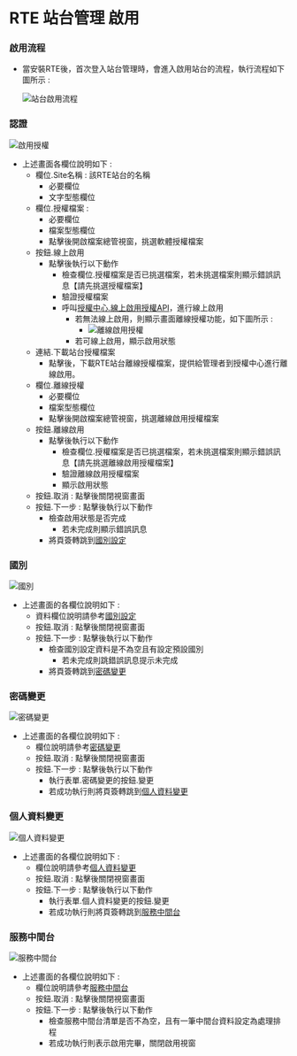 # RTE 站台管理 啟用

### <div id="active">啟用流程</div>
* 當安裝RTE後，首次登入站台管理時，會進入啟用站台的流程，執行流程如下圖所示 :

    ![站台啟用流程]

### <div id="auth">認證</div>

![啟用授權]

* 上述畫面各欄位說明如下 :
  * 欄位.Site名稱 : 該RTE站台的名稱
    * 必要欄位
    * 文字型態欄位
  * 欄位.授權檔案 : 
    * 必要欄位
    * 檔案型態欄位
    * 點擊後開啟檔案總管視窗，挑選軟體授權檔案
  * 按鈕.線上啟用
    * 點擊後執行以下動作
      * 檢查欄位.授權檔案是否已挑選檔案，若未挑選檔案則顯示錯誤訊息【請先挑選授權檔案】
      * 驗證授權檔案
      * 呼叫[授權中心.線上啟用授權API](../../../LICENSE/onlineactive/README.md)，進行線上啟用
        * 若無法線上啟用，則顯示畫面離線授權功能，如下圖所示 :
          * ![離線啟用授權]
        * 若可線上啟用，顯示啟用狀態
  * 連結.下載站台授權檔案
    * 點擊後，下載RTE站台離線授權檔案，提供給管理者到授權中心進行離線啟用。
  * 欄位.離線授權
    * 必要欄位
    * 檔案型態欄位
    * 點擊後開啟檔案總管視窗，挑選離線啟用授權檔案
  * 按鈕.離線啟用
    * 點擊後執行以下動作
      * 檢查欄位.授權檔案是否已挑選檔案，若未挑選檔案則顯示錯誤訊息【請先挑選離線啟用授權檔案】
      * 驗證離線啟用授權檔案
      * 顯示啟用狀態
  * 按鈕.取消 : 點擊後關閉視窗畫面
  * 按鈕.下一步 : 點擊後執行以下動作
    * 檢查啟用狀態是否完成
      * 若未完成則顯示錯誤訊息
    * 將頁簽轉跳到[國別設定](README.md#country)
### <div id="country">國別</div>

![國別]

* 上述畫面的各欄位說明如下 :
  * 資料欄位說明請參考[國別設定](../../SITE/country/README.md)
  * 按鈕.取消 : 點擊後關閉視窗畫面
  * 按鈕.下一步 : 點擊後執行以下動作
    * 檢查國別設定資料是不為空且有設定預設國別
      * 若未完成則跳錯誤訊息提示未完成
    * 將頁簽轉跳到[密碼變更](README.md#password)

### <div id="password">密碼變更</div>

![密碼變更]

* 上述畫面的各欄位說明如下 :
  * 欄位說明請參考[密碼變更](../../SYSTEM/PASSWORDCHANGE/README.md)
  * 按鈕.取消 : 點擊後關閉視窗畫面
  * 按鈕.下一步 : 點擊後執行以下動作
    * 執行表單.密碼變更的按鈕.變更
    * 若成功執行則將頁簽轉跳到[個人資料變更](../../SYSTEM/ACCOUNTCHANGE/README.md)

### <div id="personaldata">個人資料變更</div>

![個人資料變更]

* 上述畫面的各欄位說明如下 :
  * 欄位說明請參考[個人資料變更](../../SYSTEM/ACCOUNTCHANGE/README.md)
  * 按鈕.取消 : 點擊後關閉視窗畫面
  * 按鈕.下一步 : 點擊後執行以下動作
    * 執行表單.個人資料變更的按鈕.變更
    * 若成功執行則將頁簽轉跳到[服務中間台](../../SITE/middleserver/README.md)

### <div id="midserver">服務中間台</div>

![服務中間台]

* 上述畫面的各欄位說明如下 :
  * 欄位說明請參考[服務中間台](../../SITE/middleserver/README.md)
  * 按鈕.取消 : 點擊後關閉視窗畫面
  * 按鈕.下一步 : 點擊後執行以下動作
    * 檢查服務中間台清單是否不為空，且有一筆中間台資料設定為處理排程
    * 若成功執行則表示啟用完畢，關閉啟用視窗

[站台啟用流程]:attachment/站台啟用流程.png "站台啟用流程"
[國別]:attachment/國別.png "國別"
[密碼變更]:attachment/密碼變更.png "密碼變更"
[個人資料變更]:attachment/個人資料變更.png "個人資料變更"
[服務中間台]:attachment/服務中間台.png "服務中間台"
[啟用授權]:attachment/啟用授權.png "啟用授權"
[離線啟用授權]:attachment/離線啟用授權.png "離線啟用授權"
